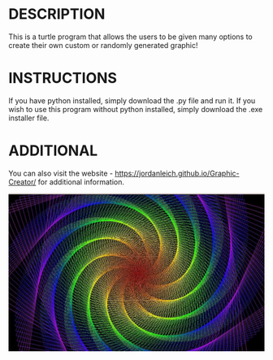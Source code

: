 # DESCRIPTION
This is a turtle program that allows the users to be given many options to create their own custom or randomly generated graphic!

# INSTRUCTIONS 
If you have python installed, simply download the .py file and run it.
If you wish to use this program without python installed, simply download the .exe installer file.

# ADDITIONAL
You can also visit the website - https://jordanleich.github.io/Graphic-Creator/ for additional information.

![](images/graphic.jpg) 
